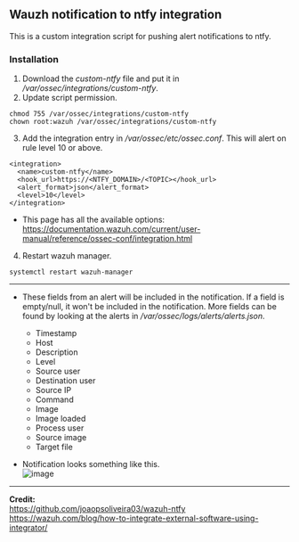 ## Wauzh notification to ntfy integration

This is a custom integration script for pushing alert notifications to ntfy.

### Installation
1. Download the *custom-ntfy* file and put it in */var/ossec/integrations/custom-ntfy*.
2. Update script permission.
```
chmod 755 /var/ossec/integrations/custom-ntfy
chown root:wazuh /var/ossec/integrations/custom-ntfy
```
3. Add the integration entry in */var/ossec/etc/ossec.conf*. This will alert on rule level 10 or above.
```
<integration>
  <name>custom-ntfy</name>
  <hook_url>https://<NTFY_DOMAIN>/<TOPIC></hook_url>
  <alert_format>json</alert_format>
  <level>10</level>
</integration>
```
 - This page has all the available options: https://documentation.wazuh.com/current/user-manual/reference/ossec-conf/integration.html  
4. Restart wazuh manager.
```
systemctl restart wazuh-manager
```
---
* These fields from an alert will be included in the notification. If a field is empty/null, it won't be included in the notification. More fields can be found by looking at the alerts in */var/ossec/logs/alerts/alerts.json*.
    - Timestamp
    - Host
    - Description
    - Level
    - Source user
    - Destination user
    - Source IP
    - Command
    - Image
    - Image loaded
    - Process user
    - Source image
    - Target file  

* Notification looks something like this.  
![image](https://github.com/user-attachments/assets/996a3f0d-254f-4b8a-8a79-47843b960e1e)

---  
__Credit:__ \
https://github.com/joaopsoliveira03/wazuh-ntfy  
https://wazuh.com/blog/how-to-integrate-external-software-using-integrator/
